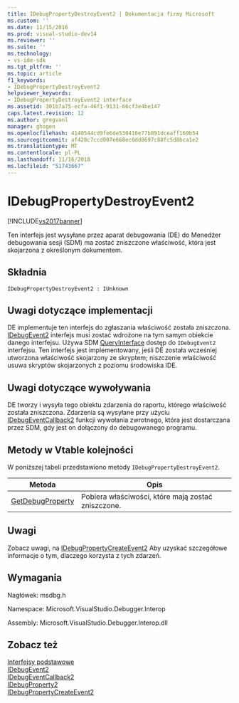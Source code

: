 ```yaml
---
title: IDebugPropertyDestroyEvent2 | Dokumentacja firmy Microsoft
ms.custom: ''
ms.date: 11/15/2016
ms.prod: visual-studio-dev14
ms.reviewer: ''
ms.suite: ''
ms.technology:
- vs-ide-sdk
ms.tgt_pltfrm: ''
ms.topic: article
f1_keywords:
- IDebugPropertyDestroyEvent2
helpviewer_keywords:
- IDebugPropertyDestroyEvent2 interface
ms.assetid: 301b7a75-ecfa-46f1-9131-66cf3e4be147
caps.latest.revision: 12
ms.author: gregvanl
manager: ghogen
ms.openlocfilehash: 4140544cd9fe6de530416e77b891dceaff169b54
ms.sourcegitcommit: af428c7ccd007e668ec0dd8697c88fc5d8bca1e2
ms.translationtype: MT
ms.contentlocale: pl-PL
ms.lasthandoff: 11/16/2018
ms.locfileid: "51743667"
---
```

# <a name="idebugpropertydestroyevent2"></a>IDebugPropertyDestroyEvent2
[!INCLUDE[vs2017banner](../../../includes/vs2017banner.md)]

Ten interfejs jest wysyłane przez aparat debugowania (DE) do Menedżer debugowania sesji (SDM) ma zostać zniszczone właściwość, która jest skojarzona z określonym dokumentem.  
  
## <a name="syntax"></a>Składnia  
  
```  
IDebugPropertyDestroyEvent2 : IUnknown  
```  
  
## <a name="notes-for-implementers"></a>Uwagi dotyczące implementacji  
 DE implementuje ten interfejs do zgłaszania właściwość została zniszczona. [IDebugEvent2](../../../extensibility/debugger/reference/idebugevent2.md) interfejs musi zostać wdrożone na tym samym obiekcie danego interfejsu. Używa SDM [QueryInterface](http://msdn.microsoft.com/library/62fce95e-aafa-4187-b50b-e6611b74c3b3) dostęp do `IDebugEvent2` interfejsu. Ten interfejs jest implementowany, jeśli DE została wcześniej utworzona właściwość skojarzony ze skryptem; niszczenie właściwość usuwa skryptów skojarzonych z poziomu środowiska IDE.  
  
## <a name="notes-for-callers"></a>Uwagi dotyczące wywoływania  
 DE tworzy i wysyła tego obiektu zdarzenia do raportu, którego właściwość została zniszczona. Zdarzenia są wysyłane przy użyciu [IDebugEventCallback2](../../../extensibility/debugger/reference/idebugeventcallback2.md) funkcji wywołania zwrotnego, która jest dostarczana przez SDM, gdy jest on dołączony do debugowanego programu.  
  
## <a name="methods-in-vtable-order"></a>Metody w Vtable kolejności  
 W poniższej tabeli przedstawiono metody `IDebugPropertyDestroyEvent2`.  
  
|Metoda|Opis|  
|------------|-----------------|  
|[GetDebugProperty](../../../extensibility/debugger/reference/idebugpropertydestroyevent2-getdebugproperty.md)|Pobiera właściwości, które mają zostać zniszczone.|  
  
## <a name="remarks"></a>Uwagi  
 Zobacz uwagi, na [IDebugPropertyCreateEvent2](../../../extensibility/debugger/reference/idebugpropertycreateevent2.md) Aby uzyskać szczegółowe informacje o tym, dlaczego korzysta z tych zdarzeń.  
  
## <a name="requirements"></a>Wymagania  
 Nagłówek: msdbg.h  
  
 Namespace: Microsoft.VisualStudio.Debugger.Interop  
  
 Assembly: Microsoft.VisualStudio.Debugger.Interop.dll  
  
## <a name="see-also"></a>Zobacz też  
 [Interfejsy podstawowe](../../../extensibility/debugger/reference/core-interfaces.md)   
 [IDebugEvent2](../../../extensibility/debugger/reference/idebugevent2.md)   
 [IDebugEventCallback2](../../../extensibility/debugger/reference/idebugeventcallback2.md)   
 [IDebugProperty2](../../../extensibility/debugger/reference/idebugproperty2.md)   
 [IDebugPropertyCreateEvent2](../../../extensibility/debugger/reference/idebugpropertycreateevent2.md)

